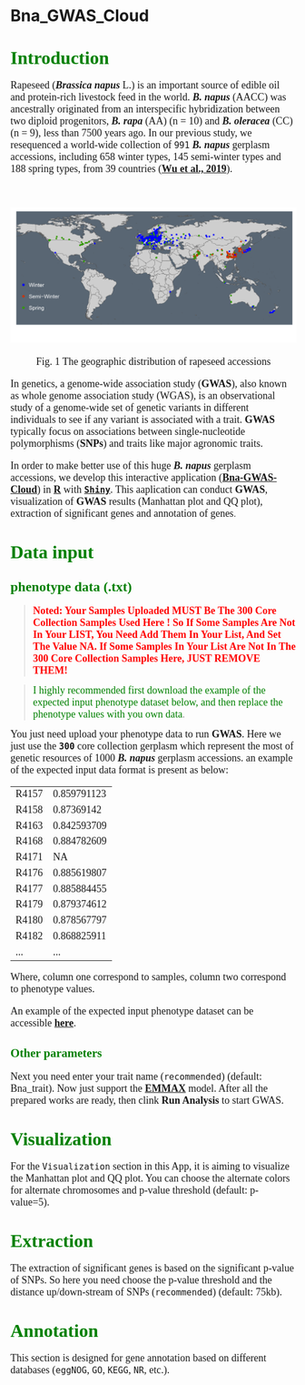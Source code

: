 # Bna_GWAS_Cloud

# <font face="Time" color=green size=6>Introduction</font>

<font face="Time" size=4>Rapeseed (***Brassica napus*** L.) is an important source of edible oil and protein-rich livestock feed in the world. ***B. napus*** (AACC) was ancestrally originated from an interspecific hybridization between two diploid progenitors, ***B. rapa*** (AA) (n = 10) and ***B. oleracea*** (CC) (n = 9), less than 7500 years ago. In our previous study, we resequenced a world-wide collection of `991` ***B. napus*** gerplasm accessions, including 658 winter types, 145 semi-winter types and 188 spring types, from 39 countries (<a href="https://www.sciencedirect.com/science/article/pii/S1674205218303435?via%3Dihub" target="_blank">**Wu et al., 2019**</a>).

<p>&nbsp;</p>
<p align="center">
<img src="/image/Bna_map.png" width="800" hegiht="1000">
</p>
<p style="text-align:center">Fig. 1 The geographic distribution of rapeseed accessions </p>

In genetics, a genome-wide association study (**GWAS**), also known as whole genome association study (WGAS), is an observational study of a genome-wide set of genetic variants in different individuals to see if any variant is associated with a trait. **GWAS** typically focus on associations between single-nucleotide polymorphisms (**SNPs**) and traits like major agronomic traits.

In order to make better use of this huge ***B. napus*** gerplasm accessions, we develop this interactive application ([**Bna-GWAS-Cloud**](http://10.75.29.207:3838/gwas/)) in <a href="https://www.r-project.org/" target="_blank">**R**</a> with <a href="https://shiny.rstudio.com/" target="_blank">**`Shiny`**</a>. This aaplication can conduct **GWAS**, visualization of **GWAS** results (Manhattan plot and QQ plot), extraction of significant genes and annotation of genes</font>.

# <font face="Time" color=green size=6>Data input</font>

## <font color=green size=5 face="Time">phenotype data (.txt)</font>

> **<font color=red size=4 face="Time"> Noted: Your Samples Uploaded MUST Be The 300 Core Collection Samples Used Here ! So If Some Samples Are Not In Your LIST, You Need Add Them In Your List, And Set The Value NA. If Some Samples In Your List Are Not In The 300 Core Collection Samples Here, JUST REMOVE THEM!</font>**

> <font color=green size=4 face="Time">I highly recommended first download the example of the expected input phenotype dataset below, and then replace the phenotype values with you own data</font>.

<font size=4 face="Time">You just need upload your phenotype data to run **GWAS**. Here we just use the **`300`** core collection gerplasm which represent the most of genetic resources of 1000 ***B. napus*** gerplasm accessions. an example of the expected input data format is present as below:

<style>
table th:first-of-type {
        width: 100px;
}
</style>


|       |       |
| ------------- | -------------- |
|R4157|0.859791123|
|R4158|0.87369142|
|R4163|0.842593709|
|R4168|0.884782609|
|R4171|NA|
|R4176|0.885619807|
|R4177|0.885884455|
|R4179|0.879374612|
|R4180|0.878567797|
|R4182|0.868825911|
|...|...|

Where, column one correspond to samples, column two correspond to phenotype values.

An example of the expected input phenotype dataset can be accessible <a href="http://10.75.29.207/lab_pub_file/file/sample_phenotype.txt" target="_blank"> **here**</a>.</font>

## <font color=green szie=5 face="Time">Other parameters</font>

<font size=4 face="Time">Next you need enter your trait name (`recommended`) (default: Bna_trait). Now just support the <a href="https://genome.sph.umich.edu/wiki/EMMAX" target="_blank">**EMMAX**</a> model. After all the prepared works are ready, then clink **Run Analysis** to start GWAS.</font>

# <font color=green size=6 face="Time">Visualization</font>

<font size=4 face="Time">For the `Visualization` section in this App, it is aiming to visualize the Manhattan plot and QQ plot. You can choose the alternate colors for alternate chromosomes and p-value threshold (default: p-value=5).</font>

# <font color=green size=6 face="Time">Extraction</font>

<font size=4 face="Time">The extraction of significant genes is based on the significant p-value of SNPs. So here you need choose the p-value threshold and the distance up/down-stream of SNPs (`recommended`) (default: 75kb).</font>

# <font color=green size=6 face="Time">Annotation</font>

<font size=4 face="Time">This section is designed for gene annotation based on different databases (`eggNOG`, `GO`, `KEGG`, `NR`, etc.).</font>